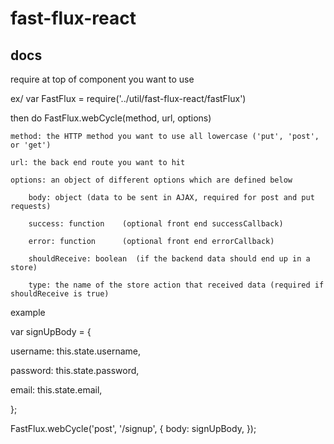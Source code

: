 # fast-flux-react

## docs
require at top of component you want to use

ex/ var FastFlux = require('../util/fast-flux-react/fastFlux')

then do FastFlux.webCycle(method, url, options)

    method: the HTTP method you want to use all lowercase ('put', 'post', or 'get')
    
    url: the back end route you want to hit
    
    options: an object of different options which are defined below
    
        body: object (data to be sent in AJAX, required for post and put requests)
        
        success: function    (optional front end successCallback)
        
        error: function      (optional front end errorCallback)
        
        shouldReceive: boolean  (if the backend data should end up in a store)
        
        type: the name of the store action that received data (required if shouldReceive is true)

 example
 
 var signUpBody = {
 
   username: this.state.username,
   
   password: this.state.password,
   
   email: this.state.email,
   
 };
 
 FastFlux.webCycle('post', '/signup', {
   body: signUpBody,
 });
